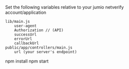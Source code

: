 Set the following variables relative to your jumio netverify account/application
```
lib/main.js
	user-agent
	Authorization // (API)
	successUrl
	errorUrl
	callbackUrl
public/app/controllers/main.js
	url (your server's endpoint)
```

npm install
npm start
